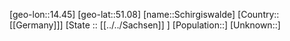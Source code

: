 ﻿---
location: [51.08,14.45]
type: City
tags:
- geo/City


SpocWebEntityId: 34019
isDeleted: false
confidential: public

---
[geo-lon::14.45]
[geo-lat::51.08]
[name::Schirgiswalde]
[Country::[[Germany]]]
[State :: [[../../Sachsen]] ]
[Population::]
[Unknown::]

